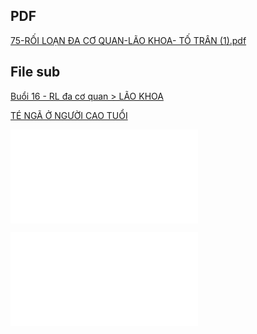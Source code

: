 ## PDF
[75-RỐI LOẠN ĐA CƠ QUAN-LÃO KHOA- TỐ TRÂN (1).pdf](75-R%E1%BB%90I%20LO%E1%BA%A0N%20%C4%90A%20C%C6%A0%20QUAN-L%C3%83O%20KHOA-%20T%E1%BB%90%20TR%C3%82N%20(1).pdf)

## File sub
[Buổi 16 - RL đa cơ quan > LÃO KHOA](../../Bu%E1%BB%95i%2016%20-%20RL%20%C4%91a%20c%C6%A1%20quan.md#LÃO%20KHOA)

[TÉ NGÃ Ở NGƯỜI CAO TUỔI](./T%C3%89%20NG%C3%83%20%E1%BB%9E%20NG%C6%AF%E1%BB%9CI%20CAO%20TU%E1%BB%94I.md)

![Đề TỐT NGHIỆP 2022 - 2 (hệ NGOẠI) - Câu 111](%C4%90%E1%BB%81%20T%E1%BB%90T%20NGHI%E1%BB%86P%202022%20-%202%20(h%E1%BB%87%20NGO%E1%BA%A0I)%20-%20C%C3%A2u%20111.md)

![Đề TỐT NGHIỆP 2022 - 1 (hệ NGOẠI) - Câu 111](%C4%90%E1%BB%81%20T%E1%BB%90T%20NGHI%E1%BB%86P%202022%20-%201%20(h%E1%BB%87%20NGO%E1%BA%A0I)%20-%20C%C3%A2u%20111.md)